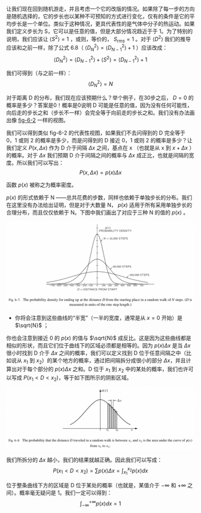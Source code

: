 让我们现在回到随机游走，并且考虑一个它的改版的情况。如果除了每一步的方向是随机选择的，它的步长也以某种不可预知的方式进行变化，仅有的条件是它的平均步长是一个单位。类似于这种情况，更具代表性的是气体中分子的热运动。如果我们定义步长为 S，它可以是任意的值，但是大部分情况趋近于于 1。为了特别的说明，我们应该让 $\langle{S^2}\rangle{}=1$ ，或则，等价的， $S_{rms}=1$ 。对于 $\langle{D^2}\rangle{}$ 我们的推导应该和之前一样，除了公式 6.8（ $\langle{D_N^2}\rangle{} = \langle{D_{N - 1}^2}\rangle{} + 1$ ）应该改成：
$$\langle{D_N^2}\rangle{}=\langle{D_{N-1}^2}\rangle{}+\langle{S^2}\rangle{}=\langle{D_{N-1}^2}\rangle{}+1$$

我们可得到（与之前一样）：
$$\langle{D_N^2}\rangle{}=N$$

对于距离 D 的分布，我们现在应该预期什么？举个例子，在30步之后， $D=0$ 的概率是多少？答案是0！概率是0说明 D 可能是任意的值，因为没有任何可能性，向后走的步长之和（步长不一样）会完全等于向前走的步长之和。我们没有办法画出像 [fig-6-2](6-2-fluctuations.md#fig-6-2) 一样的视图。

我们可以得到类似 fig-6-2 的代表性视图，如果我们不去问得到的 D 完全等于 0，1 或则 2 的概率是多少，而是问得到的 D 接近 0，1 或则 2 的概率是多少？让我们定义  $P(x,\Delta{x})$ 作为 D 介于间隔 $\Delta{x}$ 之间，基点在 x （也就是从 x 到 $x+\Delta{x}$ ）的概率。对于 $\Delta{x}$ 我们预期 D 介于间隔之间的概率与 $\Delta{x}$ 成正比，也就是间隔的宽度。所以我们可以写出：
$$P(x,\Delta{x})=p(x)\Delta{x}$$

函数 $p(x)$ 被称之为概率密度。

$p(x)$ 的形式依赖于 N ——总共花费的步数，同样也依赖于单独步长的分布。我们在这里没有办法给出证明，但是对于大数量 N， $p(x)$ 适用于所有采用单独步长的合理分布，而且仅仅依赖于 N。下图中我们画出了对应于三种 N 的值的 $p(x)$ 。

![在一个随机游走了 N 步的进程中从起点出发到距离 D 结束的概率密度视图（D 是用均方根的步长的单位测量的）](/assets/volume-1/fig-6-7.png)

- 你将会注意到这些曲线的“半宽”（一半的宽度，通常是从 $x=0$ 开始）是 $\sqrt{N}$ ；

你也会注意到接近 0 的 $p(x)$ 的值与 $\sqrt{N}$ 成反比。这是因为这些曲线都是相似的形状，而且它们位于曲线下的区域必须都是相等的。因为 $p(x)\Delta{x}$ 是当 $\Delta{x}$ 很小时找到 D 介于 $\Delta{x}$ 之间的概率，我们可以定义找到 D 位于任意间隔之中（比如说从 $x_1$ 到 $x_2$）的某个地方的概率，通过把间隔拆分成很小的部分 $\Delta{x}$，并且计算出对于每个部分的 $p(x)\Delta{x}$ 之和。D 位于 $x_1$ 到 $x_2$ 中的某处的概率，我们也许可以写成 $P(x_1\lt{D}\lt{x_2})$，等于如下图所示的阴影区域。

![在随机游走中行径的距离 D 介于 $x_1$ 和 $x_2$ 之间的概率是位于 $p(x) 曲线下方的从 $x_1$ 到 $x_2$ 之间的区域 $](/assets/volume-1/fig-6-8.png)

我们所拆分的 $\Delta{x}$ 越小，我们的结果就越正确。因此我们可以写成：
$$P(x_1\lt{D}\lt{x_2})=\sum{p(x)\Delta{x}}=\int_{x_1}^{x_2}p(x)dx$$

位于整条曲线下方的区域是 D 位于某处的概率（也就是，某值介于 $-\infty$ 和 $+\infty$ 之间）。概率毫无疑问是 1。我们一定可以得到：
$$\int_{-\infty}^{+\infty}p(x)dx=1$$